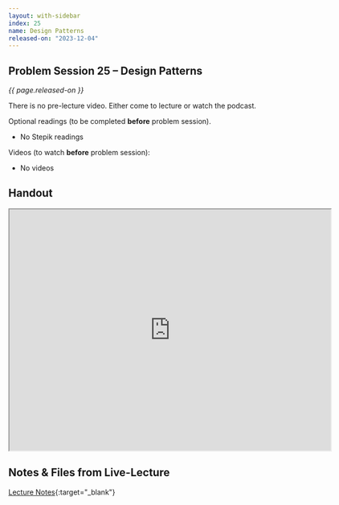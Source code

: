 ```yaml
---
layout: with-sidebar
index: 25
name: Design Patterns
released-on: "2023-12-04"
---
```


## Problem Session 25 – Design Patterns

_{{ page.released-on }}_

There is no pre-lecture video. Either come to lecture or watch the podcast.

Optional readings (to be completed **before** problem session). 
- No Stepik readings

Videos (to watch **before** problem session):
- No videos

## Handout

<iframe src="https://drive.google.com/file/d/1C8yrkX5Eq9mOgwQ5aqCx6a7xaMZzhNuO/preview" width="640" height="480" allow="autoplay"></iframe>

## Notes & Files from Live-Lecture

[Lecture Notes](https://github.com/ucsd-cse12-f23/ucsd-cse12-f23.github.io/tree/main/_lectures/lecture-25){:target="_blank"}

